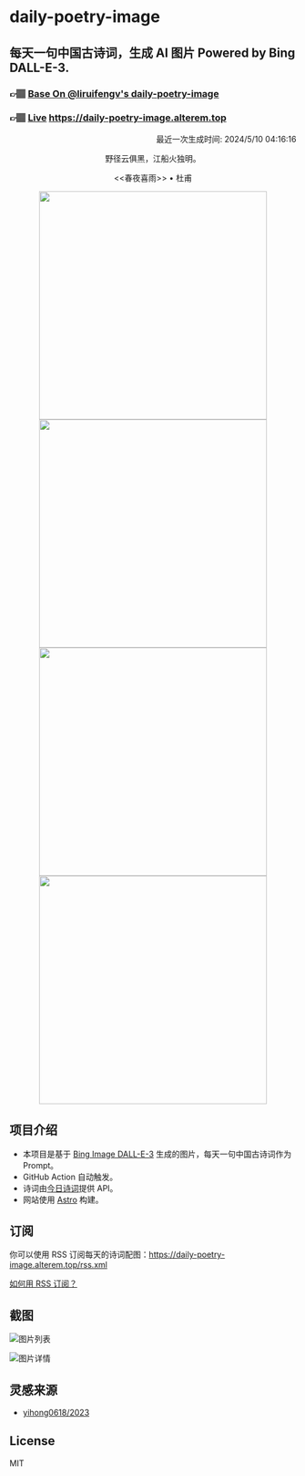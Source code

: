 
# daily-poetry-image

## 每天一句中国古诗词，生成 AI 图片 Powered by Bing DALL-E-3.

### 👉🏽 [Base On @liruifengv's daily-poetry-image](https://github.com/liruifengv/daily-poetry-image)

### 👉🏽 [Live](https://daily-poetry-image.alterem.top/) https://daily-poetry-image.alterem.top

<p align="right">
  最近一次生成时间: 2024/5/10 04:16:16
</p>
<p align="center">
野径云俱黑，江船火独明。
</p>
<p align="center">
<<春夜喜雨>> • 杜甫
</p>
<p align="center">
<img src="https://tse2.mm.bing.net/th/id/OIG4.1u_F1In6jh7W5YmbDjFn" height="400" width="400" />
<img src="https://tse2.mm.bing.net/th/id/OIG4.HfL1yjzOKPmuIImp2RZy" height="400" width="400" />
<img src="https://tse4.mm.bing.net/th/id/OIG4.sc.gGtqus1BhosBjp9Rk" height="400" width="400" />
<img src="https://tse3.mm.bing.net/th/id/OIG4.UbgYajiHHUENpYGftN1Y" height="400" width="400" />
</p>

## 项目介绍

-   本项目是基于 [Bing Image DALL-E-3](https://www.bing.com/images/create) 生成的图片，每天一句中国古诗词作为 Prompt。
-   GitHub Action 自动触发。
-   诗词由[今日诗词](https://www.jinrishici.com/)提供 API。
-   网站使用 [Astro](https://astro.build) 构建。

## 订阅

你可以使用 RSS 订阅每天的诗词配图：https://daily-poetry-image.alterem.top/rss.xml

[如何用 RSS 订阅？](https://zhuanlan.zhihu.com/p/55026716)

## 截图

![图片列表](./screenshots/Snipaste_2023-12-28_21-00-26.png)

![图片详情](./screenshots/Snipaste_2023-12-28_21-00-53.png)

## 灵感来源

-   [yihong0618/2023](https://github.com/yihong0618/2023)

## License

MIT
